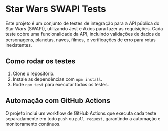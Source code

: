 # Star Wars SWAPI Tests

Este projeto é um conjunto de testes de integração para a API pública do Star Wars (SWAPI), utilizando Jest e Axios para fazer as requisições. Cada teste cobre uma funcionalidade da API, incluindo validações de dados de personagens, planetas, naves, filmes, e verificações de erro para rotas inexistentes.

## Como rodar os testes

1. Clone o repositório.
2. Instale as dependências com `npm install`.
3. Rode `npm test` para executar todos os testes.

## Automação com GitHub Actions

O projeto inclui um workflow de GitHub Actions que executa cada teste separadamente em todo `push` ou `pull request`, garantindo a automação e monitoramento contínuos.
